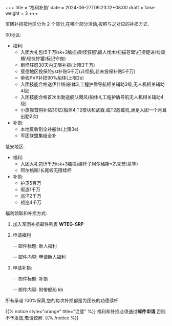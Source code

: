 +++
title = '福利补损'
date = 2024-06-27T09:23:12+08:00
draft = false
weight = 3
+++

军团补损按地区分为 2 个部分,在哪个部分活动,按照与之对应的补损方式.

00地区:

- 福利:
    - 入团大礼包(5千万isk\+3脑插\刷怪狂怒\抓人伐木\扫描苍鹭\打捞促进\垃圾桶\轻快狞獾\标记守夜)
    - 刷怪狂怒30天内无限补损(上限3千万)
    - 斐德地区投保险yst补贴5千万(非怪损,若未投保补贴5千万)
    - 单收PVP补损90%船体(上限2e)
    - 入团技能合格送伊什塔(船体3,工程护盾导航相关辅助3级,无人机相关辅助4级)
    - 入团技能合格首次出勤送舰队飓风(船体4,工程护盾导航无人机相关辅助4级)
    - 小旗舰首购补贴30亿(船体4,T2模块和武器,或T2舰载机,满足入团一个月且出勤2次)
- 补损:
    - 本地反收割全补船体(上限3e)
    - 军团联盟集结全补
	
低安地区:

- 福利:
    - 入团大礼包(5千万isk\+3脑插\绕杆子阿尔格斯*2\秃鹫\茶隼)
    - 阿尔格斯/长尾蛟无限续杯
- 补损:
    - 护卫5百万
    - 驱逐1千万
    - 巡洋2千万
    - 战巡4千万

福利领取和补损方式:
1. 加入军团补损邮件列表 **WTEG-SRP**
2. 申请福利

    -- 邮件标题: 新人福利

    -- 邮件内容: 申请新人福利

3. 申请补损:

    -- 邮件标题: 补损

    -- 邮件内容: 附带舰船 kb


所有承诺 100%保真,您的每次补损都是为团长的功德续杯

{{% notice style="orange" title="注意" %}}
福利和补损必须通过**邮件申请**,否则不予发放,敬请谅解.
{{% /notice %}}